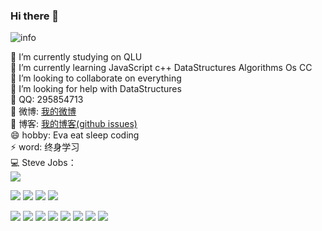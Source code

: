 ### Hi there 👋

![info](https://github-readme-stats.vercel.app/api?username=zhangzhibang0309&show_icons=true&count_private=true&hide=prs&theme=cobalt)
<!-- 主题：dark, radical, merko, gruvbox, tokyonight, onedark, cobalt, synthwave, highcontrast, dracula -->
🔭 I’m currently studying on QLU  
🌱 I’m currently learning JavaScript c++ DataStructures Algorithms Os CC  
👯 I’m looking to collaborate on everything  
🤔 I’m looking for help with DataStructures  
💬 QQ: 295854713  
🌸 微博: [我的微博](https://weibo.com/u/7309637978)  
📘 博客: [我的博客(github issues)](https://github.com/zhangzhibang0309/__Blog)  
😄 hobby: Eva eat sleep coding  
⚡ word: 终身学习   
💻 Steve Jobs：  
![](https://catalinazzz.oss-cn-beijing.aliyuncs.com/image/25529EED886FFBD3D39371530D63E101.png)


[![](https://img.shields.io/badge/Windows-Windows-0078D6?style=flat-square&logo=Windows&logoColor=ffffff)](https://www.archlinux.org/)
[![](https://img.shields.io/badge/macOS-macOS-FF574D?style=flat-square&logo=macOS&logoColor=ffffff)](https://www.archlinux.org/)
[![](https://img.shields.io/badge/CentOS-CentOS-262577?style=flat-square&logo=CentOS&logoColor=ffffff)](https://www.archlinux.org/)
[![](https://img.shields.io/badge/Ubuntu-Ubuntu-E95420?style=flat-square&logo=Ubuntu&logoColor=ffffff)](https://www.archlinux.org/)

[![](https://img.shields.io/badge/JavaScript-F7DF1E?style=flat-square&logo=JavaScript&logoColor=ffffff)](https://www.archlinux.org/)
[![](https://img.shields.io/badge/-Node.js-339933?style=flat-square&logo=Node.js&logoColor=ffffff)](https://www.archlinux.org/)
[![](https://img.shields.io/badge/Vue.js-4FC08D?style=flat-square&logo=Vue.js&logoColor=ffffff)](https://www.archlinux.org/)
[![](https://img.shields.io/badge/V8-4B8BF5?style=flat-square&logo=V8&logoColor=ffffff)](https://www.archlinux.org/)
[![](https://img.shields.io/badge/C++-00599C?style=flat-square&logo=C++&logoColor=ffffff)](https://www.archlinux.org/)
[![](https://img.shields.io/badge/Linux-87CF3E?style=flat-square&logo=Linux&logoColor=ffffff)](https://www.archlinux.org/)
[![](https://img.shields.io/badge/NGINX-269539?style=flat-square&logo=NGINX&logoColor=ffffff)](https://www.archlinux.org/)
[![](https://img.shields.io/badge/Docker-1488C6?style=flat-square&logo=Docker&logoColor=ffffff)](https://www.archlinux.org/)
